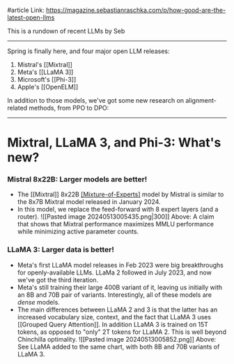 #article 
Link: https://magazine.sebastianraschka.com/p/how-good-are-the-latest-open-llms

This is a rundown of recent LLMs by Seb

------

Spring is finally here, and four major open LLM releases:
1. Mistral's [[Mixtral]]
2. Meta's [[LLaMA 3]]
3. Microsoft's [[Phi-3]]
4. Apple's [[OpenELM]]

In addition to those models, we've got some new research on alignment-related methods, from PPO to DPO:

----

# Mixtral, LLaMA 3, and Phi-3: What's new?

### Mistral 8x22B: Larger models are better!
- The [[Mixtral]] 8x22B [[Mixture-of-Experts]](MoE) model by Mistral is similar to the 8x7B Mixtral model released in January 2024.
- In this model, we replace the feed-forward with 8 expert layers (and a router).
![[Pasted image 20240513005435.png|300]]
Above: A claim that shows that Mixtral performance maximizes MMLU performance while minimizing active parameter counts.

### LLaMA 3: Larger data is better!
- Meta's first LLaMA model releases in Feb 2023 were big breakthroughs for openly-available LLMs. LLaMa 2 followed in July 2023, and now we've got the third iteration.
- Meta's still training their large 400B variant of it, leaving us initially with an 8B and 70B pair of variants. Interestingly, all of these models are *dense* models.
- The main differences between LLaMA 2 and 3 is that the latter has an increased vocabulary size, context, and the fact that LLaMA 3 uses [[Grouped Query Attention]]. In addition LLaMA 3 is trained on 15T tokens, as opposed to "only" 2T tokens for LLaMA 2. This is well beyond Chinchilla optimality.
![[Pasted image 20240513005852.png]]
Above: See LLaMA added to the same chart, with both 8B and 70B variants of LLaMA 3.






















